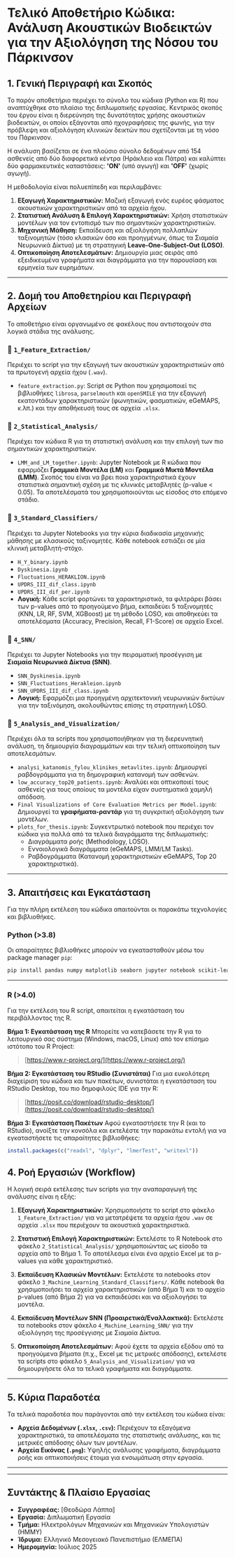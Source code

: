 # Τελικό Αποθετήριο Κώδικα: Ανάλυση Ακουστικών Βιοδεικτών για την Αξιολόγηση της Νόσου του Πάρκινσον

## 1. Γενική Περιγραφή και Σκοπός

Το παρόν αποθετήριο περιέχει το σύνολο του κώδικα (Python και R) που αναπτύχθηκε στο πλαίσιο της διπλωματικής εργασίας. Κεντρικός σκοπός του έργου είναι η διερεύνηση της δυνατότητας χρήσης ακουστικών βιοδεικτών, οι οποίοι εξάγονται από ηχογραφήσεις της φωνής, για την πρόβλεψη και αξιολόγηση κλινικών δεικτών που σχετίζονται με τη νόσο του Πάρκινσον.

Η ανάλυση βασίζεται σε ένα πλούσιο σύνολο δεδομένων από 154 ασθενείς από δύο διαφορετικά κέντρα (Ηράκλειο και Πάτρα) και καλύπτει δύο φαρμακευτικές καταστάσεις: **'ON'** (υπό αγωγή) και **'OFF'** (χωρίς αγωγή).

Η μεθοδολογία είναι πολυεπίπεδη και περιλαμβάνει:
1.  **Εξαγωγή Χαρακτηριστικών:** Μαζική εξαγωγή ενός ευρέος φάσματος ακουστικών χαρακτηριστικών από τα αρχεία ήχου.
2.  **Στατιστική Ανάλυση & Επιλογή Χαρακτηριστικών:** Χρήση στατιστικών μοντέλων για τον εντοπισμό των πιο σημαντικών χαρακτηριστικών.
3.  **Μηχανική Μάθηση:** Εκπαίδευση και αξιολόγηση πολλαπλών ταξινομητών (τόσο κλασικών όσο και προηγμένων, όπως τα Σιαμαία Νευρωνικά Δίκτυα) με τη στρατηγική **Leave-One-Subject-Out (LOSO)**.
4.  **Οπτικοποίηση Αποτελεσμάτων:** Δημιουργία μιας σειράς από εξειδικευμένα γραφήματα και διαγράμματα για την παρουσίαση και ερμηνεία των ευρημάτων.

---

## 2. Δομή του Αποθετηρίου και Περιγραφή Αρχείων

Το αποθετήριο είναι οργανωμένο σε φακέλους που αντιστοιχούν στα λογικά στάδια της ανάλυσης.

### 📁 `1_Feature_Extraction/`
Περιέχει το script για την εξαγωγή των ακουστικών χαρακτηριστικών από τα πρωτογενή αρχεία ήχου (`.wav`).
-   `feature_extraction.py`: Script σε Python που χρησιμοποιεί τις βιβλιοθήκες `librosa`, `parselmouth` και `openSMILE` για την εξαγωγή εκατοντάδων χαρακτηριστικών (φωνητικών, φασματικών, eGeMAPS, κ.λπ.) και την αποθήκευσή τους σε αρχεία `.xlsx`.

### 📁 `2_Statistical_Analysis/`
Περιέχει τον κώδικα R για τη στατιστική ανάλυση και την επιλογή των πιο σημαντικών χαρακτηριστικών.
-   `LMM_and_LM_together.ipynb`: Jupyter Notebook με R κώδικα που εφαρμόζει **Γραμμικά Μοντέλα (LM)** και **Γραμμικά Μικτά Μοντέλα (LMM)**. Σκοπός του είναι να βρει ποια χαρακτηριστικά έχουν στατιστικά σημαντική σχέση με τις κλινικές μεταβλητές (p-value < 0.05). Τα αποτελέσματά του χρησιμοποιούνται ως είσοδος στο επόμενο στάδιο.

### 📁 `3_Standard_Classifiers/`
Περιέχει τα Jupyter Notebooks για την κύρια διαδικασία μηχανικής μάθησης με κλασικούς ταξινομητές. Κάθε notebook εστιάζει σε μία κλινική μεταβλητή-στόχο.
-   `H_Y_binary.ipynb`
-   `Dyskinesia.ipynb`
-   `Fluctuations_HERAKLION.ipynb`
-   `UPDRS_III_dif_class.ipynb`
-   `UPDRS_III_dif_per.ipynb`
-   **Λογική:** Κάθε script φορτώνει τα χαρακτηριστικά, τα φιλτράρει βάσει των p-values από το προηγούμενο βήμα, εκπαιδεύει 5 ταξινομητές (KNN, LR, RF, SVM, XGBoost) με τη μέθοδο LOSO, και αποθηκεύει τα αποτελέσματα (Accuracy, Precision, Recall, F1-Score) σε αρχείο Excel.

### 📁 `4_SNN/`
Περιέχει τα Jupyter Notebooks για την πειραματική προσέγγιση με **Σιαμαία Νευρωνικά Δίκτυα (SNN)**.
-   `SNN_Dyskinesia.ipynb`
-   `SNN_Fluctuations_Herakleion.ipynb`
-   `SNN_UPDRS_III_dif_class.ipynb`
-   **Λογική:** Εφαρμόζει μια προηγμένη αρχιτεκτονική νευρωνικών δικτύων για την ταξινόμηση, ακολουθώντας επίσης τη στρατηγική LOSO.

### 📁 `5_Analysis_and_Visualization/`
Περιέχει όλα τα scripts που χρησιμοποιήθηκαν για τη διερευνητική ανάλυση, τη δημιουργία διαγραμμάτων και την τελική οπτικοποίηση των αποτελεσμάτων.
-   `analysi_katanomis_fylou_klinikes_metavlites.ipynb`: Δημιουργεί ραβδογράμματα για τη δημογραφική κατανομή των ασθενών.
-   `low_accuracy_top20_patients.ipynb`: Αναλύει και οπτικοποιεί τους ασθενείς για τους οποίους τα μοντέλα είχαν συστηματικά χαμηλή απόδοση.
-   `Final Visualizations of Core Evaluation Metrics per Model.ipynb`: Δημιουργεί τα **γραφήματα-ραντάρ** για τη συγκριτική αξιολόγηση των μοντέλων.
-   `plots_for_thesis.ipynb`: Συγκεντρωτικό notebook που περιέχει τον κώδικα για πολλά από τα τελικά διαγράμματα της διπλωματικής:
    -   Διαγράμματα ροής (Methodology, LOSO).
    -   Εννοιολογικά διαγράμματα (eGeMAPS, LMM/LM Tasks).
    -   Ραβδογράμματα (Κατανομή χαρακτηριστικών eGeMAPS, Top 20 χαρακτηριστικά).

---

## 3. Απαιτήσεις και Εγκατάσταση

Για την πλήρη εκτέλεση του κώδικα απαιτούνται οι παρακάτω τεχνολογίες και βιβλιοθήκες.

### Python (>3.8)
Οι απαραίτητες βιβλιοθήκες μπορούν να εγκατασταθούν μέσω του package manager `pip`:
```bash
pip install pandas numpy matplotlib seaborn jupyter notebook scikit-learn xgboost torch librosa parselmouth-praat opensmile networkx graphviz
```
---

### R (>4.0)
Για την εκτέλεση του R script, απαιτείται η εγκατάσταση του περιβάλλοντος της R.

**Βήμα 1: Εγκατάσταση της R**
Μπορείτε να κατεβάσετε την R για το λειτουργικό σας σύστημα (Windows, macOS, Linux) από τον επίσημο ιστότοπο του R Project:
> [https://www.r-project.org/](https://www.r-project.org/)

**Βήμα 2: Εγκατάσταση του RStudio (Συνιστάται)**
Για μια ευκολότερη διαχείριση του κώδικα και των πακέτων, συνιστάται η εγκατάσταση του RStudio Desktop, του πιο δημοφιλούς IDE για την R:
> [https://posit.co/download/rstudio-desktop/](https://posit.co/download/rstudio-desktop/)

**Βήμα 3: Εγκατάσταση Πακέτων**
Αφού εγκαταστήσετε την R (και το RStudio), ανοίξτε την κονσόλα και εκτελέστε την παρακάτω εντολή για να εγκαταστήσετε τις απαραίτητες βιβλιοθήκες:
```R
install.packages(c("readxl", "dplyr", "lmerTest", "writexl"))
```

## 4. Ροή Εργασιών (Workflow)
Η λογική σειρά εκτέλεσης των scripts για την αναπαραγωγή της ανάλυσης είναι η εξής:

1.  **Εξαγωγή Χαρακτηριστικών:** Χρησιμοποιήστε το script στο φάκελο `1_Feature_Extraction/` για να μετατρέψετε τα αρχεία ήχου `.wav` σε αρχεία `.xlsx` που περιέχουν τα ακουστικά χαρακτηριστικά.

2.  **Στατιστική Επιλογή Χαρακτηριστικών:** Εκτελέστε το R Notebook στο φάκελο `2_Statistical_Analysis/` χρησιμοποιώντας ως είσοδο τα αρχεία από το Βήμα 1. Το αποτέλεσμα είναι ένα αρχείο Excel με τα p-values για κάθε χαρακτηριστικό.

3.  **Εκπαίδευση Κλασικών Μοντέλων:** Εκτελέστε τα notebooks στον φάκελο `3_Machine_Learning_Standard_Classifiers/`. Κάθε notebook θα χρησιμοποιήσει τα αρχεία χαρακτηριστικών (από Βήμα 1) και το αρχείο p-values (από Βήμα 2) για να εκπαιδεύσει και να αξιολογήσει τα μοντέλα.

4.  **Εκπαίδευση Μοντέλων SNN (Προαιρετικά/Εναλλακτικά):** Εκτελέστε τα notebooks στον φάκελο `4_Machine_Learning_SNN/` για την αξιολόγηση της προσέγγισης με Σιαμαία Δίκτυα.

5.  **Οπτικοποίηση Αποτελεσμάτων:** Αφού έχετε τα αρχεία εξόδου από τα προηγούμενα βήματα (π.χ., Excel με τις μετρικές απόδοσης), εκτελέστε τα scripts στο φάκελο `5_Analysis_and_Visualization/` για να δημιουργήσετε όλα τα τελικά γραφήματα και διαγράμματα.

---
## 5. Κύρια Παραδοτέα
Τα τελικά παραδοτέα που παράγονται από την εκτέλεση του κώδικα είναι:

-   **Αρχεία Δεδομένων (`.xlsx`, `.csv`):** Περιέχουν τα εξαγόμενα χαρακτηριστικά, τα αποτελέσματα της στατιστικής ανάλυσης, και τις μετρικές απόδοσης όλων των μοντέλων.
-   **Αρχεία Εικόνας (`.png`):** Υψηλής ανάλυσης γραφήματα, διαγράμματα ροής και οπτικοποιήσεις έτοιμα για ενσωμάτωση στην εργασία.

---
---
## Συντάκτης & Πλαίσιο Εργασίας

-   **Συγγραφέας:** [Θεοδώρα Λάππα]
-   **Εργασία:** Διπλωματική Εργασία
-   **Τμήμα:** Ηλεκτρολόγων Μηχανικών και Μηχανικών Υπολογιστών (ΗΜΜΥ)
-   **Ίδρυμα:** Ελληνικό Μεσογειακό Πανεπιστήμιο (ΕΛΜΕΠΑ)
-   **Ημερομηνία:** Ιούλιος 2025
